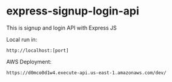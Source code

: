 # express-signup-login-api
This is signup and login API with Express JS

Local run in:
```
http://localhost:[port]
```

AWS Deployment:
```
https://d0mco0d1w4.execute-api.us-east-1.amazonaws.com/dev/
```